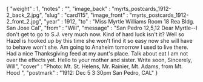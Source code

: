 {
  "weight" : 1,
  "notes" : "",
  "image_back" : "myrts_postcards_1912-2_back_2.jpg",
  "slug" : "card115",
  "image_front" : "myrts_postcards_1912-2_front_2.jpg",
  "year" : 1912,
  "to" : "Miss Myrtle Williams Room 18 Rea Bldg. San Jose Cal",
  "from" : "Will",
  "message" : "San Pedro 12,5,12 Dear Myrtle--I don't get to go to S.J. very much now. Kind of hard luck isn't it? Well so Hazel is hooked up by this time she won't find it so easy now she will have to behave won't she. Am going to Anaheim tomorrow I used to live there. Had a nice Thanksgiving feed at my aunt's place. Talk about eat I am not over the effects yet. Hello to your mother and sister. Write soon, Sincerely, Will",
  "cover" : "Photo: Mt. St. Helens, Mr. Rainier, Mt. Adams, from Mt. Hood ",
  "postmark" : "1912: Dec 5 3:30pm San Pedro, CAL"
}
